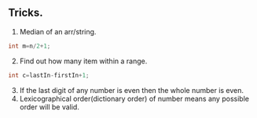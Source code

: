 ## Tricks.
1. Median of an arr/string.
```cpp
int m=n/2+1;
```
2. Find out how many item within a range.
```cpp
int c=lastIn-firstIn+1;
```
3. If the last digit of any number is even then the whole number is even.
4. Lexicographical order(dictionary order) of number means any possible order will be valid.
